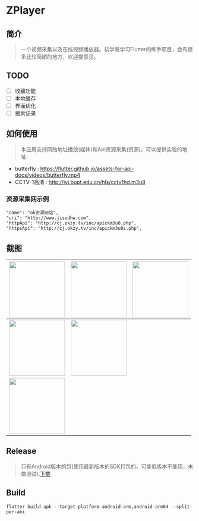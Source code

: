 # ZPlayer


## 简介
> 一个视频采集以及在线视频播放器。初学者学习Flutter的练手项目，会有很多比较简陋的地方，欢迎提意见。


## TODO

+ [ ] 收藏功能
+ [ ] 本地缓存
+ [ ] 界面优化
+ [ ] 搜索记录

## 如何使用
> 本应用支持网络地址播放(媒体)和Api资源采集(资源)。可以提供实验的地址:

+ butterfly : https://flutter.github.io/assets-for-api-docs/videos/butterfly.mp4
+ CCTV-1高清 :  http://ivi.bupt.edu.cn/hls/cctv1hd.m3u8

### 资源采集网示例

```
"name": "ok资源网站",
"uri": "http://www.jisudhw.com",
"httpApi": "http://cj.okzy.tv/inc/apickm3u8.php",
"httpsApi": "http://cj.okzy.tv/inc/apickm3u8s.php",
```

## 截图


|<img width="150" src="https://user-images.githubusercontent.com/16064095/68454910-01816180-0235-11ea-95ca-fd0c2e205182.png"/>|<img width="150" src="https://user-images.githubusercontent.com/16064095/68455024-4a391a80-0235-11ea-98ff-5e933a45bf2d.png"/>|<img width="150" src="https://user-images.githubusercontent.com/16064095/68455049-5624dc80-0235-11ea-950e-e087aa3b652f.png">|
|---|---|---|
|<img width="150" src="https://user-images.githubusercontent.com/16064095/68455059-5ae99080-0235-11ea-9861-e1f475b528ec.png">|<img width="150" src="https://user-images.githubusercontent.com/16064095/68455065-5fae4480-0235-11ea-952e-7aaa93071d42.png">|
|<img width="150" src="https://user-images.githubusercontent.com/16064095/68455622-c8e28780-0236-11ea-8438-a2e7c3731340.png">||




## Release
> 只有Android版本的包(使用最新版本的SDK打包的，可能低版本不能用，未做测试).[下载]()

## Build
```shell script
flutter build apk --target-platform android-arm,android-arm64 --split-per-abi
```